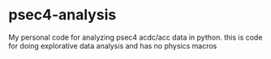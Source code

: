 # psec4-analysis
My personal code for analyzing psec4 acdc/acc data in python. this is code for doing explorative data analysis and has no physics macros
